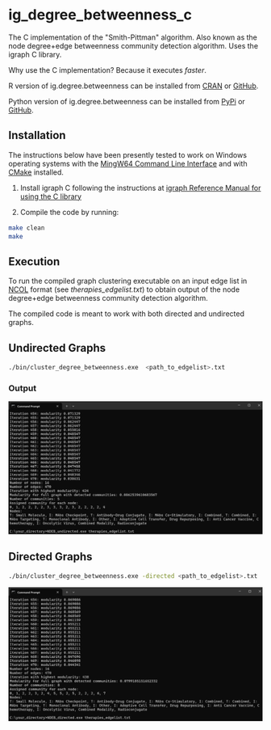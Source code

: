 # ig_degree_betweenness_c

The C implementation of the "Smith-Pittman" algorithm. Also known as the node degree+edge betweenness community detection algorithm. Uses the igraph C library. 

Why use the C implementation? Because it executes *faster*.

R version of ig.degree.betweenness can be installed from [CRAN](https://cran.r-project.org/web/packages/ig.degree.betweenness/index.html) or [GitHub](https://github.com/benyamindsmith/ig.degree.betweenness).

Python version of ig.degree.betweenness can be installed from [PyPi](https://pypi.org/project/ig-degree-betweenness/) or [GitHub](https://github.com/benyamindsmith/ig_degree_betweenness_py).

## Installation

The instructions below have been presently tested to work on Windows operating systems with the [MingW64 Command Line Interface](https://www.mingw-w64.org/) and with [CMake](https://cmake.org/download/) installed.

1. Install igraph C following the instructions at [igraph Reference Manual for using the C library](https://igraph.org/c/html/0.10.16/igraph-Installation.html)

2. Compile the code by running: 

```sh
make clean
make
```

## Execution

To run the compiled graph clustering executable on an input edge list in [NCOL](https://igraph.org/c/html/0.9.7/igraph-Foreign.html) format (see *therapies_edgelist.txt*) to obtain output of the node degree+edge betweenness community detection algorithm. 

The compiled code is meant to work with both directed and undirected graphs. 

## Undirected Graphs

```sh
./bin/cluster_degree_betweenness.exe  <path_to_edgelist>.txt
```
### Output

![](./utils/NDEB_undirected%20therapies_edgelist.png)


## Directed Graphs

```sh
./bin/cluster_degree_betweenness.exe -directed <path_to_edgelist>.txt
```
![](./utils/NDEB_directed%20therapies_edgelist.png)
